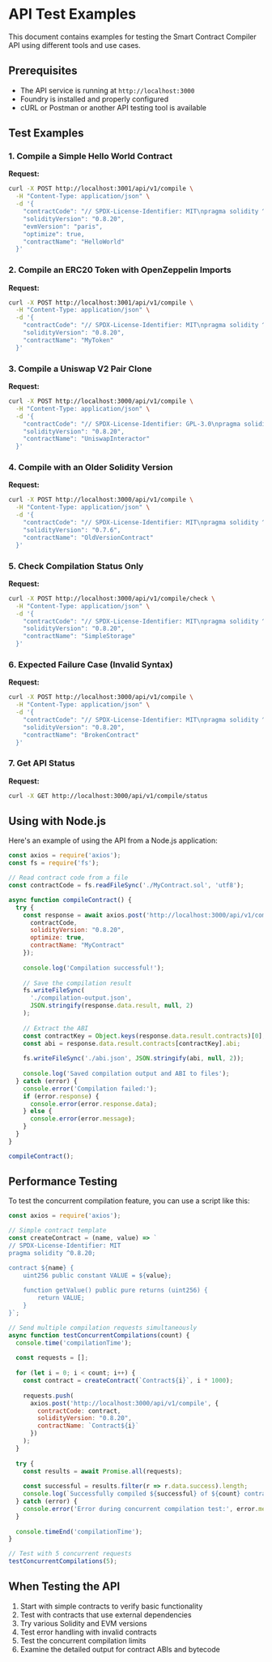 # API Test Examples

This document contains examples for testing the Smart Contract Compiler API using different tools and use cases.

## Prerequisites

- The API service is running at `http://localhost:3000`
- Foundry is installed and properly configured
- cURL or Postman or another API testing tool is available

## Test Examples

### 1. Compile a Simple Hello World Contract

**Request:**

```bash
curl -X POST http://localhost:3001/api/v1/compile \
  -H "Content-Type: application/json" \
  -d '{
    "contractCode": "// SPDX-License-Identifier: MIT\npragma solidity ^0.8.20;\n\ncontract HelloWorld {\n    string public greeting = \"Hello, World!\";\n\n    function setGreeting(string memory _greeting) public {\n        greeting = _greeting;\n    }\n\n    function getGreeting() public view returns (string memory) {\n        return greeting;\n    }\n}",
    "solidityVersion": "0.8.20",
    "evmVersion": "paris",
    "optimize": true,
    "contractName": "HelloWorld"
  }'
```

### 2. Compile an ERC20 Token with OpenZeppelin Imports

**Request:**

```bash
curl -X POST http://localhost:3001/api/v1/compile \
  -H "Content-Type: application/json" \
  -d '{
    "contractCode": "// SPDX-License-Identifier: MIT\npragma solidity ^0.8.20;\n\nimport \"@openzeppelin/contracts/token/ERC20/ERC20.sol\";\n\ncontract MyToken is ERC20 {\n    constructor(uint256 initialSupply) ERC20(\"MyToken\", \"MTK\") {\n        _mint(msg.sender, initialSupply);\n    }\n}",
    "solidityVersion": "0.8.20",
    "contractName": "MyToken"
  }'
```

### 3. Compile a Uniswap V2 Pair Clone

**Request:**

```bash
curl -X POST http://localhost:3000/api/v1/compile \
  -H "Content-Type: application/json" \
  -d '{
    "contractCode": "// SPDX-License-Identifier: GPL-3.0\npragma solidity ^0.8.20;\n\nimport \"@uniswap/v2-core/contracts/interfaces/IUniswapV2Pair.sol\";\nimport \"@uniswap/v2-core/contracts/interfaces/IUniswapV2Factory.sol\";\n\ncontract UniswapInteractor {\n    IUniswapV2Factory public factory;\n    \n    constructor(address _factory) {\n        factory = IUniswapV2Factory(_factory);\n    }\n    \n    function createPair(address tokenA, address tokenB) external returns (address pair) {\n        return factory.createPair(tokenA, tokenB);\n    }\n    \n    function getPair(address tokenA, address tokenB) external view returns (address pair) {\n        return factory.getPair(tokenA, tokenB);\n    }\n}",
    "solidityVersion": "0.8.20",
    "contractName": "UniswapInteractor"
  }'
```

### 4. Compile with an Older Solidity Version

**Request:**

```bash
curl -X POST http://localhost:3000/api/v1/compile \
  -H "Content-Type: application/json" \
  -d '{
    "contractCode": "// SPDX-License-Identifier: MIT\npragma solidity ^0.7.6;\n\ncontract OldVersionContract {\n    uint256 public value;\n    \n    function setValue(uint256 _value) public {\n        value = _value;\n    }\n    \n    function getValue() public view returns (uint256) {\n        return value;\n    }\n}",
    "solidityVersion": "0.7.6",
    "contractName": "OldVersionContract"
  }'
```

### 5. Check Compilation Status Only

**Request:**

```bash
curl -X POST http://localhost:3000/api/v1/compile/check \
  -H "Content-Type: application/json" \
  -d '{
    "contractCode": "// SPDX-License-Identifier: MIT\npragma solidity ^0.8.20;\n\ncontract SimpleStorage {\n    uint256 private value;\n    \n    function set(uint256 _value) public {\n        value = _value;\n    }\n    \n    function get() public view returns (uint256) {\n        return value;\n    }\n}",
    "solidityVersion": "0.8.20",
    "contractName": "SimpleStorage"
  }'
```

### 6. Expected Failure Case (Invalid Syntax)

**Request:**

```bash
curl -X POST http://localhost:3000/api/v1/compile \
  -H "Content-Type: application/json" \
  -d '{
    "contractCode": "// SPDX-License-Identifier: MIT\npragma solidity ^0.8.20;\n\ncontract BrokenContract {\n    uint256 public value\n    \n    function setValue(uint256 _value) public {\n        value = _value;\n    }\n}",
    "solidityVersion": "0.8.20",
    "contractName": "BrokenContract"
  }'
```

### 7. Get API Status

**Request:**

```bash
curl -X GET http://localhost:3000/api/v1/compile/status
```

## Using with Node.js

Here's an example of using the API from a Node.js application:

```javascript
const axios = require('axios');
const fs = require('fs');

// Read contract code from a file
const contractCode = fs.readFileSync('./MyContract.sol', 'utf8');

async function compileContract() {
  try {
    const response = await axios.post('http://localhost:3000/api/v1/compile', {
      contractCode,
      solidityVersion: "0.8.20",
      optimize: true,
      contractName: "MyContract"
    });
    
    console.log('Compilation successful!');
    
    // Save the compilation result
    fs.writeFileSync(
      './compilation-output.json', 
      JSON.stringify(response.data.result, null, 2)
    );
    
    // Extract the ABI
    const contractKey = Object.keys(response.data.result.contracts)[0];
    const abi = response.data.result.contracts[contractKey].abi;
    
    fs.writeFileSync('./abi.json', JSON.stringify(abi, null, 2));
    
    console.log('Saved compilation output and ABI to files');
  } catch (error) {
    console.error('Compilation failed:');
    if (error.response) {
      console.error(error.response.data);
    } else {
      console.error(error.message);
    }
  }
}

compileContract();
```

## Performance Testing

To test the concurrent compilation feature, you can use a script like this:

```javascript
const axios = require('axios');

// Simple contract template
const createContract = (name, value) => `
// SPDX-License-Identifier: MIT
pragma solidity ^0.8.20;

contract ${name} {
    uint256 public constant VALUE = ${value};
    
    function getValue() public pure returns (uint256) {
        return VALUE;
    }
}`;

// Send multiple compilation requests simultaneously
async function testConcurrentCompilations(count) {
  console.time('compilationTime');
  
  const requests = [];
  
  for (let i = 0; i < count; i++) {
    const contract = createContract(`Contract${i}`, i * 1000);
    
    requests.push(
      axios.post('http://localhost:3000/api/v1/compile', {
        contractCode: contract,
        solidityVersion: "0.8.20",
        contractName: `Contract${i}`
      })
    );
  }
  
  try {
    const results = await Promise.all(requests);
    
    const successful = results.filter(r => r.data.success).length;
    console.log(`Successfully compiled ${successful} of ${count} contracts`);
  } catch (error) {
    console.error('Error during concurrent compilation test:', error.message);
  }
  
  console.timeEnd('compilationTime');
}

// Test with 5 concurrent requests
testConcurrentCompilations(5);
```

## When Testing the API

1. Start with simple contracts to verify basic functionality
2. Test with contracts that use external dependencies
3. Try various Solidity and EVM versions
4. Test error handling with invalid contracts
5. Test the concurrent compilation limits
6. Examine the detailed output for contract ABIs and bytecode